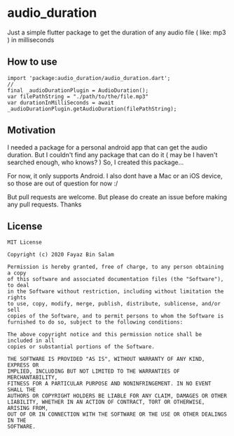 # audio_duration

Just a simple flutter package to get the duration of any audio file ( like: mp3 ) in milliseconds

## How to use
```
import 'package:audio_duration/audio_duration.dart';
//
final _audioDurationPlugin = AudioDuration();
var filePathString = "./path/to/the/file.mp3"
var durationInMilliSeconds = await _audioDurationPlugin.getAudioDuration(filePathString);
```

## Motivation
I needed a package for a personal android app that can get the audio duration. But I couldn't find any package that can do it ( may be I haven't searched enough, who knows? )
So, I created this package...

For now, it only supports Android. I also dont have a Mac or an iOS device, so those are out of question for now :/ 

But pull requests are welcome. But please do create an issue before making any pull requests. Thanks

## License
```
MIT License

Copyright (c) 2020 Fayaz Bin Salam

Permission is hereby granted, free of charge, to any person obtaining a copy
of this software and associated documentation files (the "Software"), to deal
in the Software without restriction, including without limitation the rights
to use, copy, modify, merge, publish, distribute, sublicense, and/or sell
copies of the Software, and to permit persons to whom the Software is
furnished to do so, subject to the following conditions:

The above copyright notice and this permission notice shall be included in all
copies or substantial portions of the Software.

THE SOFTWARE IS PROVIDED "AS IS", WITHOUT WARRANTY OF ANY KIND, EXPRESS OR
IMPLIED, INCLUDING BUT NOT LIMITED TO THE WARRANTIES OF MERCHANTABILITY,
FITNESS FOR A PARTICULAR PURPOSE AND NONINFRINGEMENT. IN NO EVENT SHALL THE
AUTHORS OR COPYRIGHT HOLDERS BE LIABLE FOR ANY CLAIM, DAMAGES OR OTHER
LIABILITY, WHETHER IN AN ACTION OF CONTRACT, TORT OR OTHERWISE, ARISING FROM,
OUT OF OR IN CONNECTION WITH THE SOFTWARE OR THE USE OR OTHER DEALINGS IN THE
SOFTWARE.

```